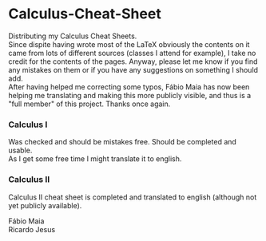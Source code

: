 # Calculus-Cheat-Sheet

Distributing my Calculus Cheat Sheets.  
Since dispite having wrote most of the LaTeX obviously the contents on it came from lots of different sources (classes I attend for example), I take no credit for the contents of the pages. Anyway, please let me know if you find any mistakes on them or if you have any suggestions on something I should add.  
After having helped me correcting some typos, Fábio Maia has now been helping me translating and making this more publicly visible, and thus is a "full member" of this project. Thanks once again.  

### Calculus I
Was checked and should be mistakes free. Should be completed and usable.  
As I get some free time I might translate it to english.

### Calculus II

Calculus II cheat sheet is completed and translated to english (although not yet publicly available).

Fábio Maia  
Ricardo Jesus
